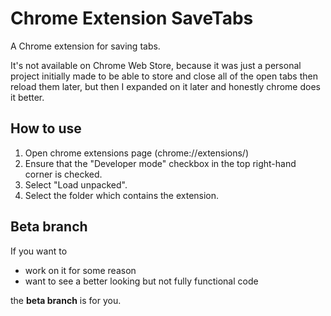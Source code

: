 # Chrome Extension SaveTabs
A Chrome extension for saving tabs.

It's not available on Chrome Web Store, because it was just a personal project initially made to be able to store and close all of the open tabs then reload them later, but then I expanded on it later and honestly chrome does it better.

## How to use
1. Open chrome extensions page (chrome://extensions/)
2. Ensure that the "Developer mode" checkbox in the top right-hand corner is checked.
3. Select "Load unpacked".
4. Select the folder which contains the extension.

## Beta branch
If you want to 
- work on it for some reason 
- want to see a better looking but not fully functional code 

the **beta branch** is for you.
